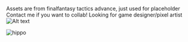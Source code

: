 Assets are from finalfantasy tactics advance, just used for placeholder
Contact me if you want to collab! Looking for game designer/pixel artist
<img src="https://i.imgur.com/HhmYtoy.gif" alt="Alt text">

![hippo](https://i.imgur.com/HhmYtoy.gif)

